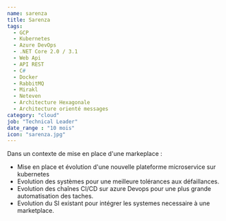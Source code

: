 ```yaml
---
name: sarenza
title: Sarenza
tags:
  - GCP
  - Kubernetes
  - Azure DevOps
  - .NET Core 2.0 / 3.1
  - Web Api
  - API REST
  - C#
  - Docker
  - RabbitMQ
  - Mirakl
  - Neteven
  - Architecture Hexagonale
  - Architecture orienté messages
category: "cloud"
job: "Technical Leader"
date_range : "10 mois"
icon: "sarenza.jpg"
---
```


Dans un contexte de mise en place d'une markeplace :

- Mise en place et évolution d'une nouvelle plateforme microservice sur kubernetes
- Evolution des systèmes pour une meilleure tolérances aux défaillances.
- Evolution des chaînes CI/CD sur azure Devops pour une plus grande automatisation des taches.
- Evolution du SI existant pour intégrer les systemes necessaire à une marketplace.
